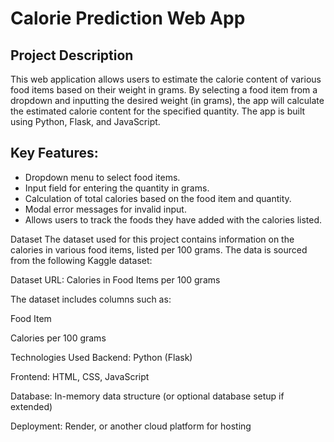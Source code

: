 <h1>Calorie Prediction Web App</h1>
<h2>Project Description</h2>
<p>This web application allows users to estimate the calorie content of various food items based on their weight in grams. By selecting a food item from a dropdown and inputting the desired weight (in grams), the app will calculate the estimated calorie content for the specified quantity. The app is built using Python, Flask, and JavaScript.</p>

<h2>Key Features:</h2>
<ul>
  <li>Dropdown menu to select food items.</li>
  <li>Input field for entering the quantity in grams.</li>
  <li>Calculation of total calories based on the food item and quantity.</li>
  <li>Modal error messages for invalid input.</li>
  <li>Allows users to track the foods they have added with the calories listed.</li>
</ul>


Dataset
The dataset used for this project contains information on the calories in various food items, listed per 100 grams. The data is sourced from the following Kaggle dataset:

Dataset URL: Calories in Food Items per 100 grams

The dataset includes columns such as:

Food Item

Calories per 100 grams

Technologies Used
Backend: Python (Flask)

Frontend: HTML, CSS, JavaScript

Database: In-memory data structure (or optional database setup if extended)

Deployment: Render, or another cloud platform for hosting
